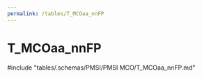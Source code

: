 ```yaml
---
permalink: /tables/T_MCOaa_nnFP
---
```

# T_MCOaa_nnFP

<!-- ATTENTION : Ne pas supprimer ou modifier la ligne ci-dessous -->
#include "tables/.schemas/PMSI/PMSI MCO/T_MCOaa_nnFP.md"
<!-- ATTENTION : Ne pas supprimer ou modifier la ligne ci-dessus -->
